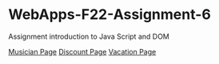 # WebApps-F22-Assignment-6
Assignment introduction to Java Script and DOM

[Musician Page](https://44-563-web-apps-f22.github.io/44563-webapps-assignment-6-Vyshnavi1410/musician.html)
[Discount Page](https://44-563-web-apps-f22.github.io/44563-webapps-assignment-6-Vyshnavi1410/discount.html)
[Vacation Page](https://44-563-web-apps-f22.github.io/44563-webapps-assignment-6-Vyshnavi1410/vacation.html)